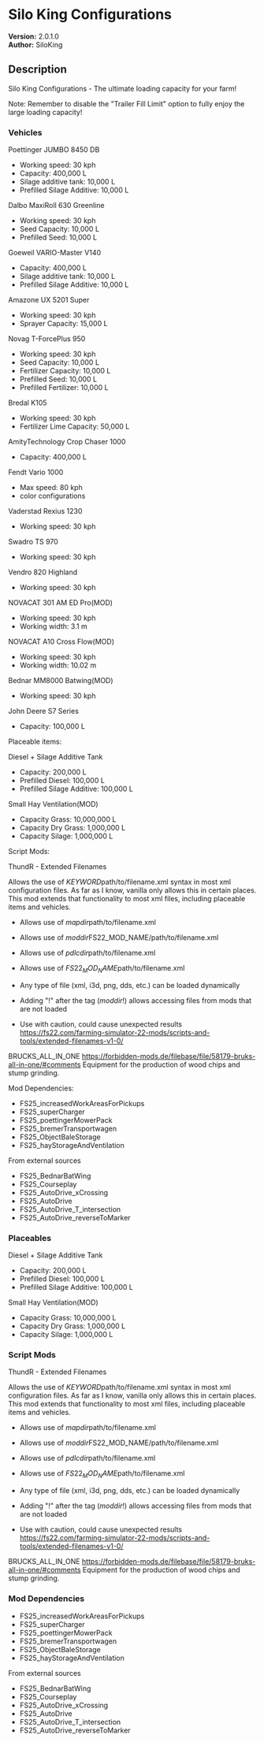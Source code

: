 
# Silo King Configurations

**Version:** 2.0.1.0  
**Author:** SiloKing  

## Description

Silo King Configurations - The ultimate loading capacity for your farm!

Note: Remember to disable the "Trailer Fill Limit" option to fully enjoy the large loading capacity!

### Vehicles
Poettinger JUMBO 8450 DB
- Working speed: 30 kph
- Capacity: 400,000 L
- Silage additive tank: 10,000 L
- Prefilled Silage Additive: 10,000 L

Dalbo MaxiRoll 630 Greenline
- Working speed: 30 kph
- Seed Capacity: 10,000 L
- Prefilled Seed: 10,000 L

Goeweil VARIO-Master V140
- Capacity: 400,000 L
- Silage additive tank: 10,000 L
- Prefilled Silage Additive: 10,000 L

Amazone UX 5201 Super
- Working speed: 30 kph
- Sprayer Capacity: 15,000 L

Novag T-ForcePlus 950
- Working speed: 30 kph
- Seed Capacity: 10,000 L
- Fertilizer Capacity: 10,000 L
- Prefilled Seed: 10,000 L
- Prefilled Fertilizer: 10,000 L

Bredal K105
- Working speed: 30 kph
- Fertilizer Lime Capacity: 50,000 L

AmityTechnology Crop Chaser 1000
- Capacity: 400,000 L

Fendt Vario 1000
- Max speed: 80 kph
- color configurations

Vaderstad Rexius 1230
- Working speed: 30 kph

Swadro TS 970
- Working speed: 30 kph

Vendro 820 Highland
- Working speed: 30 kph

NOVACAT 301 AM ED Pro(MOD)
- Working speed: 30 kph
- Working width: 3.1 m

NOVACAT A10 Cross Flow(MOD)
- Working speed: 30 kph
- Working width: 10.02 m

Bednar MM8000 Batwing(MOD)
- Working speed: 30 kph

John Deere S7 Series
- Capacity: 100,000 L

Placeable items:

Diesel + Silage Additive Tank
- Capacity: 200,000 L
- Prefilled Diesel: 100,000 L
- Prefilled Silage Additive: 100,000 L

Small Hay Ventilation(MOD)
- Capacity Grass: 10,000,000 L
- Capacity Dry Grass: 1,000,000 L
- Capacity Silage: 1,000,000 L

Script Mods:

ThundR - Extended Filenames

Allows the use of $KEYWORD$path/to/filename.xml syntax in most xml configuration files. 
As far as I know, vanilla only allows this in certain places. 
This mod extends that functionality to most xml files, including placeable items and vehicles.

- Allows use of $mapdir$path/to/filename.xml
- Allows use of $moddir$FS22_MOD_NAME/path/to/filename.xml
- Allows use of $pdlcdir$path/to/filename.xml
- Allows use of $FS22_MOD_NAME$path/to/filename.xml

- Any type of file (xml, i3d, png, dds, etc.) can be loaded dynamically

- Adding "!" after the tag ($moddir$!) allows accessing files from mods that are not loaded

+ Use with caution, could cause unexpected results
https://fs22.com/farming-simulator-22-mods/scripts-and-tools/extended-filenames-v1-0/


BRUCKS_ALL_IN_ONE
https://forbidden-mods.de/filebase/file/58179-bruks-all-in-one/#comments
Equipment for the production of wood chips and stump grinding.


Mod Dependencies:

- FS25_increasedWorkAreasForPickups
- FS25_superCharger
- FS25_poettingerMowerPack
- FS25_bremerTransportwagen
- FS25_ObjectBaleStorage
- FS25_hayStorageAndVentilation

From external sources
- FS25_BednarBatWing
- FS25_Courseplay
- FS25_AutoDrive_xCrossing
- FS25_AutoDrive
- FS25_AutoDrive_T_intersection
- FS25_AutoDrive_reverseToMarker

### Placeables
Diesel + Silage Additive Tank
- Capacity: 200,000 L
- Prefilled Diesel: 100,000 L
- Prefilled Silage Additive: 100,000 L

Small Hay Ventilation(MOD)
- Capacity Grass: 10,000,000 L
- Capacity Dry Grass: 1,000,000 L
- Capacity Silage: 1,000,000 L

### Script Mods
ThundR - Extended Filenames

Allows the use of $KEYWORD$path/to/filename.xml syntax in most xml configuration files. 
As far as I know, vanilla only allows this in certain places. 
This mod extends that functionality to most xml files, including placeable items and vehicles.

- Allows use of $mapdir$path/to/filename.xml
- Allows use of $moddir$FS22_MOD_NAME/path/to/filename.xml
- Allows use of $pdlcdir$path/to/filename.xml
- Allows use of $FS22_MOD_NAME$path/to/filename.xml

- Any type of file (xml, i3d, png, dds, etc.) can be loaded dynamically

- Adding "!" after the tag ($moddir$!) allows accessing files from mods that are not loaded

+ Use with caution, could cause unexpected results
https://fs22.com/farming-simulator-22-mods/scripts-and-tools/extended-filenames-v1-0/


BRUCKS_ALL_IN_ONE
https://forbidden-mods.de/filebase/file/58179-bruks-all-in-one/#comments
Equipment for the production of wood chips and stump grinding.

### Mod Dependencies
- FS25_increasedWorkAreasForPickups
- FS25_superCharger
- FS25_poettingerMowerPack
- FS25_bremerTransportwagen
- FS25_ObjectBaleStorage
- FS25_hayStorageAndVentilation

From external sources
- FS25_BednarBatWing
- FS25_Courseplay
- FS25_AutoDrive_xCrossing
- FS25_AutoDrive
- FS25_AutoDrive_T_intersection
- FS25_AutoDrive_reverseToMarker
